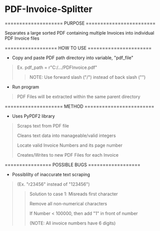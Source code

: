 # PDF-Invoice-Splitter
====================    PURPOSE   ========================

Separates a large sorted PDF containing multiple Invoices into individual PDF Invoice files

==================    HOW TO USE    ======================

- Copy and paste PDF path directory into variable, "pdf_file"
> Ex. pdf_path = r"C:/.../PDFInvoice.pdf"
>> NOTE: Use forward slash ("/") instead of back slash ("\")

- Run program
> PDF Files will be extracted within the same parent directory

====================    METHOD    ========================

- Uses PyPDF2 library
> Scraps text from PDF file
>
> Cleans text data into manageable/valid integers
>
> Locate valid Invoice Numbers and its page number
>
> Creates/Writes to new PDF Files for each Invoice

================     POSSIBLE BUGS    ==================
- Possiblilty of inaccurate text scraping
> (Ex. "r23456" instead of "123456")
>> Solution to case 1: Misreads first character 
>>
>> Remove all non-numerical characters
>>
>> If Number < 100000, then add "1" in front of number
>>
>> (NOTE: All invoice numbers have 6 digits)
